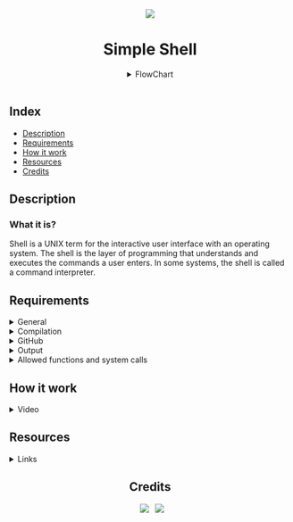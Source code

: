 <div align="center">

<img src="https://apply.holbertonschool.com/holberton-logo.png" />
<h1> Simple Shell </h1>
<details>
<summary>FlowChart</summary>
<img src="https://camo.githubusercontent.com/6482f16bb69bee689ef9bf750213698f6199fe1d736959d5b02f549a2cc69b9a/68747470733a2f2f692e6962622e636f2f6b3178664b53672f447269616772616d612d64652d666c756a6f2e706e673d" />
</details>
</div>

<br>
  
## Index
* [Description](#description)
* [Requirements](#requirements)
* [How it work](#how-it-work)
* [Resources](#resources)
* [Credits](#credits)

## Description

### What it is?
Shell is a UNIX term for the interactive user interface with an operating system. The shell is the layer of programming that understands and executes the commands a user enters. In some systems, the shell is called a command interpreter.

## Requirements
<details>
  <summary>General</summary>
  
* Allowed editors: vi, vim, emacs.
* All your files will be compiled on Ubuntu 20.04 LTS.
* All your files should end with a new line.
* A README.md file, at the root of the folder of the project is mandatory.
* Your code should use the Betty style.
* Your shell should not have any memory leaks.
* No more than 5 functions per file.
* All your header files should be include guarded.
* Use system calls only when you need to.
</details>

<details>
  <summary>Compilation</summary>
  
  * Your code will be compiled this way:
```
$ gcc -Wall -Werror -Wextra -pedantic -std=gnu89 -Wno-format *.c -o hsh
```
</details>

<details>
  <summary>GitHub</summary>
  
  * There should be one project repository per group. If you clone/fork/whatever a project repository with the same name before the second deadline, you risk a 0% score.
</details>

<details>
  <summary>Output</summary>
  
  * Unless specified otherwise, your program must have the exact same output as sh (/bin/sh) as well as the exact same error output.
  * The only difference is when you print an error, the name of the program must be equivalent to your argv[0] (See below)
  
  #### Example of error with sh:
  ```
  $ echo "qwerty" | /bin/sh
/bin/sh: 1: qwerty: not found
$ echo "qwerty" | /bin/../bin/sh
/bin/../bin/sh: 1: qwerty: not found
$
  ```
</details>

<details>
  <summary>Allowed functions and system calls</summary>
  
  * all functions from strings.h
* access (man 2 access)
* chdir (man 2 chdir)
* close (man 2 close)
* closedir (man 3 closedir)
* execve (man 2 execve)
* exit (man 3 exit)
* _exit (man 2 _exit)
* fflush (man 3 fflush)
* fork (man 2 fork)
* free (man 3 free)
* getcwd (man 3 getcwd)
* getline (man 3 getline)
* getpid (man 2 getpid)
* isatty (man 3 isatty)
* kill (man 2 kill)
* malloc (man 3 malloc)
* open (man 2 open)
* opendir (man 3 opendir)
* perror (man 3 perror)
* printf (man 3 printf)
* fprintf (man 3 fprintf)
* vfprintf (man 3 vfprintf)
* sprintf (man 3 sprintf)
* putchar (man 3 putchar)
* read (man 2 read)
* readdir (man 3 readdir)
* signal (man 2 signal)
* stat (__xstat) (man 2 stat)
* lstat (__lxstat) (man 2 lstat)
* fstat (__fxstat) (man 2 fstat)
* strtok (man 3 strtok)
* wait (man 2 wait)
* waitpid (man 2 waitpid)
* wait3 (man 2 wait3)
* wait4 (man 2 wait4)
* write (man 2 write)
</details>

## How it work
<details>
  <summary>Video</summary>
  



https://user-images.githubusercontent.com/124683293/235304972-a02c71cc-aa64-48c5-a967-d1fef4ab5f20.mp4



</details>




## Resources

<details>
  <summary>Links</summary>
  
  * <a href="https://en.wikipedia.org/wiki/Unix_shell">[Unix Shell]</a>
  * <a href="https://en.wikipedia.org/wiki/Thompson_shell">[Thompson shell]</a>
  * <a href="https://en.wikipedia.org/wiki/Ken_Thompson">[Ken Thompson]</a>
  * <a href="https://intranet.hbtn.io/concepts/900">[Super Simple Shell]</a>
  * <a href="https://intranet.hbtn.io/concepts/895">[Flowcharts]</a>
  
</details>
  
<div align="center">
  
## Credits
 
&ensp;[<img src="https://img.shields.io/badge/MateoOlv-%23121011.svg?style=for-the-badge&logo=github&logoColor=white">](https://github.com/MateoOlv)
&ensp;[<img src="https://img.shields.io/badge/coxan33-%23121011.svg?style=for-the-badge&logo=github&logoColor=white">](https://github.com/coxan33)

</div>
